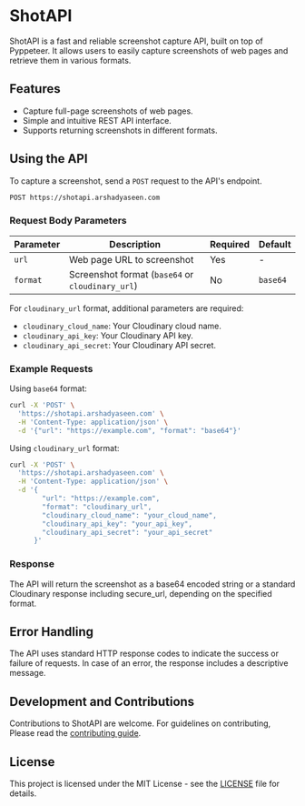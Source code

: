 # ShotAPI

ShotAPI is a fast and reliable screenshot capture API, built on top of Pyppeteer. It allows users to easily capture screenshots of web pages and retrieve them in various formats. 

## Features

- Capture full-page screenshots of web pages.
- Simple and intuitive REST API interface.
- Supports returning screenshots in different formats.

## Using the API

To capture a screenshot, send a `POST` request to the API's endpoint.

```bash
POST https://shotapi.arshadyaseen.com
```
### Request Body Parameters

| Parameter | Description                              | Required | Default |
|-----------|------------------------------------------|----------|---------|
| `url`     | Web page URL to screenshot               | Yes      | -       |
| `format`  | Screenshot format (`base64` or `cloudinary_url`) | No       | `base64` |

For `cloudinary_url` format, additional parameters are required:
- `cloudinary_cloud_name`: Your Cloudinary cloud name.
- `cloudinary_api_key`: Your Cloudinary API key.
- `cloudinary_api_secret`: Your Cloudinary API secret.

### Example Requests

Using `base64` format:

```bash
curl -X 'POST' \
  'https://shotapi.arshadyaseen.com' \
  -H 'Content-Type: application/json' \
  -d '{"url": "https://example.com", "format": "base64"}'
```

Using `cloudinary_url` format:

```bash
curl -X 'POST' \
  'https://shotapi.arshadyaseen.com' \
  -H 'Content-Type: application/json' \
  -d '{
        "url": "https://example.com",
        "format": "cloudinary_url",
        "cloudinary_cloud_name": "your_cloud_name",
        "cloudinary_api_key": "your_api_key",
        "cloudinary_api_secret": "your_api_secret"
      }'
```

### Response

The API will return the screenshot as a base64 encoded string or a standard Cloudinary response including secure_url, depending on the specified format.

## Error Handling

The API uses standard HTTP response codes to indicate the success or failure of requests. In case of an error, the response includes a descriptive message.

## Development and Contributions

Contributions to ShotAPI are welcome. For guidelines on contributing, Please read the [contributing guide](/CONTRIBUTING.md).

## License

This project is licensed under the MIT License - see the [LICENSE](https://github.com/arshad-yaseen/shotapi?tab=MIT-1-ov-file) file for details.